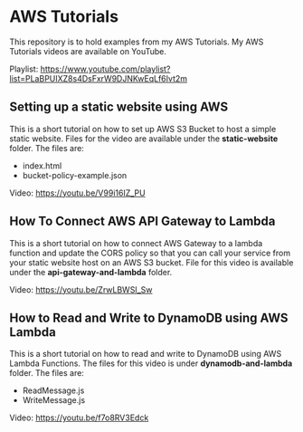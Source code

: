 # AWS Tutorials
This repository is to hold examples from my AWS Tutorials. My AWS Tutorials videos are available on YouTube.

Playlist: https://www.youtube.com/playlist?list=PLaBPUIXZ8s4DsFxrW9DJNKwEqLf6Ivt2m

## Setting up a static website using AWS

This is a short tutorial on how to set up AWS S3 Bucket to host a simple static website. 
Files for the video are available under the **static-website** folder. The files are:

* index.html
* bucket-policy-example.json

Video: https://youtu.be/V99i16IZ_PU

## How To Connect AWS API Gateway to Lambda

This is a short tutorial on how to connect AWS Gateway to a lambda function and update the CORS policy so that you can call your service from your static website host on an AWS S3 bucket. File for this video is available under the **api-gateway-and-lambda** folder.

Video: https://youtu.be/ZrwLBWSI_Sw

## How to Read and Write to DynamoDB using AWS Lambda

This is a short tutorial on how to read and write to DynamoDB using AWS Lambda Functions. The files for this video is under **dynamodb-and-lambda** folder. The files are:

* ReadMessage.js
* WriteMessage.js

Video: https://youtu.be/f7o8RV3Edck